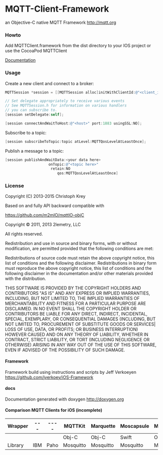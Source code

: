 MQTT-Client-Framework
=====================

an Objective-C native MQTT Framework http://mqtt.org

### Howto

Add MQTTClient.framework from the dist directory to your IOS project
or use the CocoaPod MQTTClient

[Documentation](MQTTClient/dist/documentation/html/index.html)

### Usage

Create a new client and connect to a broker:

```objective-c
MQTTSession *session = [[MQTTSession alloc]initWithClientId:@"<client_id>"]

// Set delegate appropriately to receive various events
// See MQTTSession.h for information on various handlers
// you can subscribe to.
[session setDelegate:self];

[session connectAndWaitToHost:@"<host>" port:1883 usingSSL:NO];

```

Subscribe to a topic:

```objective-c
[session subscribeToTopic:topic atLevel:MQTTQosLevelAtLeastOnce];
```

Publish a message to a topic:

```objective-c
[session publishAndWaitData:<your data here>
	                onTopic:@"<topic here>"
	                 retain:NO
				        qos:MQTTQosLevelAtLeastOnce]
```

### License

Copyright (C) 2013-2015 Christoph Krey

Based on and fully API backward compatible with

https://github.com/m2mIO/mqttIO-objC

Copyright © 2011, 2013 2lemetry, LLC

All rights reserved.

Redistribution and use in source and binary forms, with or without modification, are permitted provided that
the following conditions are met:

Redistributions of source code must retain the above copyright notice, this list of conditions and the following disclaimer.
Redistributions in binary form must reproduce the above copyright notice, this list of conditions and the following disclaimer
in the documentation and/or other materials provided with the distribution.

THIS SOFTWARE IS PROVIDED BY THE COPYRIGHT HOLDERS AND CONTRIBUTORS "AS IS" AND ANY EXPRESS OR IMPLIED WARRANTIES,
INCLUDING, BUT NOT LIMITED TO, THE IMPLIED WARRANTIES OF MERCHANTABILITY AND FITNESS FOR A PARTICULAR PURPOSE ARE
DISCLAIMED. IN NO EVENT SHALL THE COPYRIGHT HOLDER OR CONTRIBUTORS BE LIABLE FOR ANY DIRECT, INDIRECT, INCIDENTAL,
SPECIAL, EXEMPLARY, OR CONSEQUENTIAL DAMAGES (INCLUDING, BUT NOT LIMITED TO, PROCUREMENT OF SUBSTITUTE GOODS OR SERVICES|
LOSS OF USE, DATA, OR PROFITS; OR BUSINESS INTERRUPTION) HOWEVER CAUSED AND ON ANY THEORY OF LIABILITY, WHETHER IN CONTRACT,
STRICT LIABILITY, OR TORT (INCLUDING NEGLIGENCE OR OTHERWISE) ARISING IN ANY WAY OUT OF THE USE OF THIS SOFTWARE, EVEN IF
ADVISED OF THE POSSIBILITY OF SUCH DAMAGE.


#### Framework

Framework build using instructions and scripts by Jeff Verkoeyen https://github.com/jverkoey/iOS-Framework

#### docs

Documentation generated with doxygen http://doxygen.org

#### Comparison MQTT Clients for iOS (incomplete)

|Wrapper|---|----|MQTTKit  |Marquette|Moscapsule|Musqueteer|MQTT-Client|MqttSDK|CocoaMQTT|
|-------|---|----|---------|---------|----------|----------|-----------|-------|---------|
|       |   |    |Obj-C    |Obj-C    |Swift     |Obj-C     |Obj-C      |Obj-C  |Swift    |
|Library|IBM|Paho|Mosquitto|Mosquitto|Mosquitto |Mosquitto |native     |native |native   |
